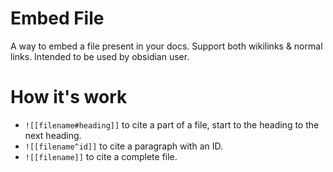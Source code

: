 # Embed File
A way to embed a file present in your docs.
Support both wikilinks & normal links.
Intended to be used by obsidian user.

# How it's work

- `![[filename#heading]]` to cite a part of a file, start to the heading to the next heading.
- `![[filename^id]]` to cite a paragraph with an ID.
- `![[filename]]` to cite a complete file.


